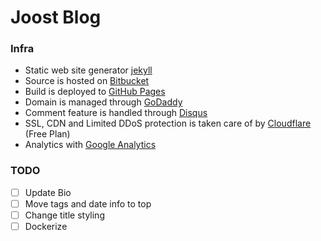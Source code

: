 # Joost Blog

### Infra ###

- Static web site generator [jekyll](https://jekyllrb.com/)
- Source is hosted on [Bitbucket](https://bitbucket.org/)
- Build is deployed to [GitHub Pages](https://pages.github.com/)
- Domain is managed through [GoDaddy](https://godaddy.com/)
- Comment feature is handled through [Disqus](https://disqus.com/)
- SSL, CDN and Limited DDoS protection is taken care of by [Cloudflare](https://www.cloudflare.com/welcome) (Free Plan)
- Analytics with [Google Analytics](https://analytics.google.com/)

### TODO ###

- [ ] Update Bio
- [ ] Move tags and date info to top
- [ ] Change title styling
- [ ] Dockerize
